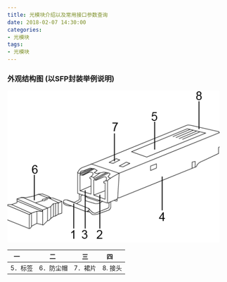 ```yaml
---
title: 光模块介绍以及常用接口参数查询
date: 2018-02-07 14:30:00
categories:
- 光模块
tags:
- 光模块
---
```


### 外观结构图 (以SFP封装举例说明)  
![光模块结构图](/images/2018020701.png)  

| 一      |   二   |    三   |   四    |
| ------  | ------ | ------ | ------  |
|5．标签   |6．防尘帽       |7．裙片    |8. 接头 |
